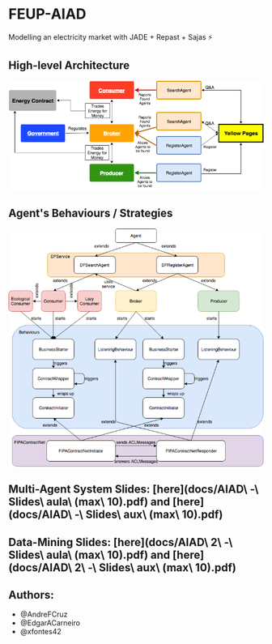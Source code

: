 # FEUP-AIAD

Modelling an electricity market with JADE + Repast + Sajas :zap:

## High-level Architecture
![architecture](./docs/Architecture.png)

## Agent's Behaviours / Strategies
![behaviours](./docs/Behaviours.png)

## Multi-Agent System Slides: [here](docs/AIAD\ -\ Slides\ aula\ (max\ 10).pdf) and [here](docs/AIAD\ -\ Slides\ aux\ (max\ 10).pdf)
## Data-Mining Slides: [here](docs/AIAD\ 2\ -\ Slides\ aula\ (max\ 10).pdf) and [here](docs/AIAD\ 2\ -\ Slides\ aux\ (max\ 10).pdf)

## Authors:
* @AndreFCruz
* @EdgarACarneiro
* @xfontes42